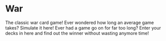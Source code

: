 # War
The classic war card game! Ever wondered how long an average game takes? Simulate it here! Ever had a game go on for far too long? Enter your decks in here and find out the winner without wasting anymore time!
